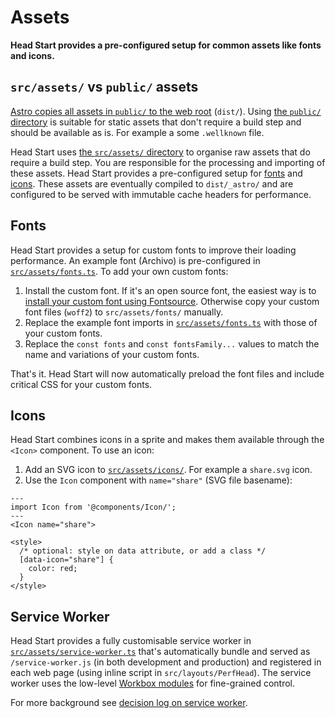 # Assets

**Head Start provides a pre-configured setup for common assets like fonts and icons.**

## `src/assets/` vs `public/` assets

[Astro copies all assets in `public/` to the web root](https://docs.astro.build/en/basics/project-structure/#public) (`dist/`). Using [the `public/` directory](../public/) is suitable for static assets that don't require a build step and should be available as is. For example a some `.wellknown` file.

Head Start uses [the `src/assets/` directory](../src/assets/) to organise raw assets that do require a build step. You are responsible for the processing and importing of these assets. Head Start provides a pre-configured setup for [fonts](#fonts) and [icons](#icons). These assets are eventually compiled to `dist/_astro/` and are configured to be served with immutable cache headers for performance.


## Fonts

Head Start provides a setup for custom fonts to improve their loading performance. An example font (Archivo) is pre-configured in [`src/assets/fonts.ts`](../src/assets/fonts.ts). To add your own custom fonts:

1. Install the custom font. If it's an open source font, the easiest way is to [install your custom font using Fontsource](https://fontsource.org/docs/getting-started/install). Otherwise copy your custom font files (`woff2`) to `src/assets/fonts/` manually.
2. Replace the example font imports in [`src/assets/fonts.ts`](../src/assets/fonts.ts) with those of your custom fonts.
3. Replace the `const fonts` and `const fontsFamily...` values to match the name and variations of your custom fonts.

That's it. Head Start will now automatically preload the font files and include critical CSS for your custom fonts.


## Icons

Head Start combines icons in a sprite and makes them available through the `<Icon>` component. To use an icon:

1. Add an SVG icon to [`src/assets/icons/`](../src/assets/icons/). For example a `share.svg` icon.
2. Use the `Icon` component with `name="share"` (SVG file basename):

```astro
---
import Icon from '@components/Icon/';
---
<Icon name="share">

<style>
  /* optional: style on data attribute, or add a class */
  [data-icon="share"] {
    color: red;
  }
</style>
```

## Service Worker

Head Start provides a fully customisable service worker in [`src/assets/service-worker.ts`](../src/assets/service-worker.ts) that's automatically bundle and served as `/service-worker.js` (in both development and production) and registered in each web page (using inline script in `src/layouts/PerfHead`). The service worker uses the low-level [Workbox modules](https://developer.chrome.com/docs/workbox/modules) for fine-grained control.

For more background see [decision log on service worker](./decision-log/2025-01-11-service-worker.md).

